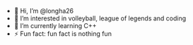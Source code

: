- 👋 Hi, I’m @longha26
- 👀 I’m interested in volleyball, league of legends and coding
- 🌱 I’m currently learning C++
- ⚡ Fun fact: fun fact is nothing fun

<!---
longha26/longha26 is a ✨ special ✨ repository because its `README.md` (this file) appears on your GitHub profile.
You can click the Preview link to take a look at your changes.
--->
